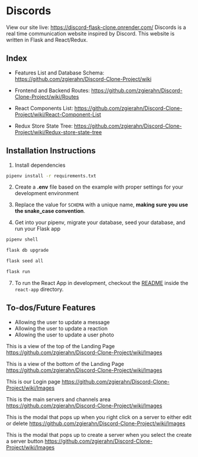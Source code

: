 # Discords

View our site live: https://discord-flask-clone.onrender.com/
Discords is a real time communication website inspired by Discord. This website is written in Flask and React/Redux.


## Index
- Features List and Database Schema: https://github.com/zgierahn/Discord-Clone-Project/wiki

- Frontend and Backend Routes: https://github.com/zgierahn/Discord-Clone-Project/wiki/Routes

- React Components List: https://github.com/zgierahn/Discord-Clone-Project/wiki/React-Component-List

- Redux Store State Tree: https://github.com/zgierahn/Discord-Clone-Project/wiki/Redux-store-state-tree


## Installation Instructions

1. Install dependencies
```bash
pipenv install -r requirements.txt
```
2. Create a **.env** file based on the example with proper settings for your development environment

4. Replace the value for `SCHEMA` with a unique name, **making sure you use the snake_case convention**.

6. Get into your pipenv, migrate your database, seed your database, and run your Flask app

```bash
pipenv shell
```
```bash
flask db upgrade
```
```bash
flask seed all
```
```bash
flask run
```

7. To run the React App in development, checkout the [README](./react-app/README.md) inside the `react-app` directory.


## To-dos/Future Features
- Allowing the user to update a message
- Allowing the user to update a reaction
- Allowing the user to update a user photo




This is a view of the top of the Landing Page
https://github.com/zgierahn/Discord-Clone-Project/wiki/Images





This is a view of the bottom of the Landing Page
https://github.com/zgierahn/Discord-Clone-Project/wiki/Images





This is our Login page
https://github.com/zgierahn/Discord-Clone-Project/wiki/Images





This is the main servers and channels area
https://github.com/zgierahn/Discord-Clone-Project/wiki/Images





This is the modal that pops up when you right click on a server to either edit or delete
https://github.com/zgierahn/Discord-Clone-Project/wiki/Images





This is the modal that pops up to create a server when you select the create a server button
https://github.com/zgierahn/Discord-Clone-Project/wiki/Images
